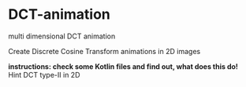 # DCT-animation
multi dimensional DCT animation  

Create Discrete Cosine Transform animations in 2D images  

**instructions: check some Kotlin files and find out, what does this do!**  
Hint DCT type-II in 2D
